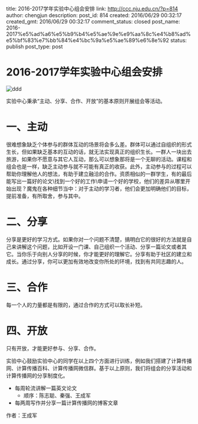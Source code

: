 title: 2016-2017学年实验中心组会安排
link: http://ccc.nju.edu.cn/?p=814
author: chengjun
description: 
post_id: 814
created: 2016/06/29 00:32:17
created_gmt: 2016/06/29 00:32:17
comment_status: closed
post_name: 2016-2017%e5%ad%a6%e5%b9%b4%e5%ae%9e%e9%aa%8c%e4%b8%ad%e5%bf%83%e7%bb%84%e4%bc%9a%e5%ae%89%e6%8e%92
status: publish
post_type: post

# 2016-2017学年实验中心组会安排

![ddd](/wp-content/uploads/2016/06/ddd-300x295.png)

实验中心秉承“主动、分享、合作、开放”的基本原则开展组会等活动。

# 一、主动

很难想象缺乏个体参与的群体互动的场景将会多么差。群体可以通过自组织的形式生长，但如果缺乏基本的互动的话，就无法实现真正的组织生长。一群人一块出去旅游，如果你不愿意与其它人互动，那么可以想象那将是一个无聊的活动。课程和组会也是一样，缺乏主动参与就不可能有真正的收获。此外，主动参与的过程可以帮助你理解他人的想法，有助于建立融洽的合作。资质相似的一群学生，有的最后能写出一篇好的论文\找到一个好的工作\申请一个好的学校，他们的差异从哪里开始出现？魔鬼在各种细节当中：对于主动的学习者，他们会更加明确他们的目标，提前准备，有所取舍，参与其中。

# 二、分享

分享是更好的学习方式。如果你对一个问题不清楚，搞明白它的很好的方法就是自己来讲解这个问题，比如开设一门课、自己组织一个活动、分享一篇论文或者其它。当你乐于向别人分享的时候，你才能更好的理解它。分享有助于社区的建立和成长。通过分享，你可以更加有效地改变你所处的环境，找到有共同志趣的人。

# 三、合作

每一个人的力量都是有限的，通过合作的方式可以取长补短。

# 四、开放

只有开放，才能更好参与、分享、合作。

实验中心鼓励实验中心的同学在以上四个方面进行训练，例如我们搭建了计算传播网、计算传播百科、计算传播网微信群。基于以上原则，我们将组会的分享活动和计算传播网的分享制度化。

  * 每周轮流讲解一篇英文论文 
    * 顺序：陈志聪、秦强、王成军
  * 每两周写作并分享一篇计算传播网的博客文章

作者：王成军